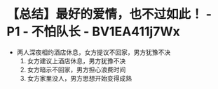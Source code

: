 # 【总结】最好的爱情，也不过如此！ - P1 - 不怕队长 - BV1EA411j7Wx

-   两人深夜相约酒店休息，女方提议不回家，男方犹豫不决
    1.  女方建议上酒店休息，男方犹豫不决
    2.  女方暗示不回家，男方担心浪费时间
    3.  女方家里没人，男方思想开始变得成熟